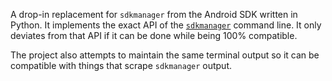 
A drop-in replacement for `sdkmanager` from the Android SDK written in Python.
It implements the exact API of the
[`sdkmanager`](https://developer.android.com/studio/command-line/sdkmanager)
command line.  It only deviates from that API if it can be done while being 100%
compatible.

The project also attempts to maintain the same terminal output so it can be
compatible with things that scrape `sdkmanager` output.
